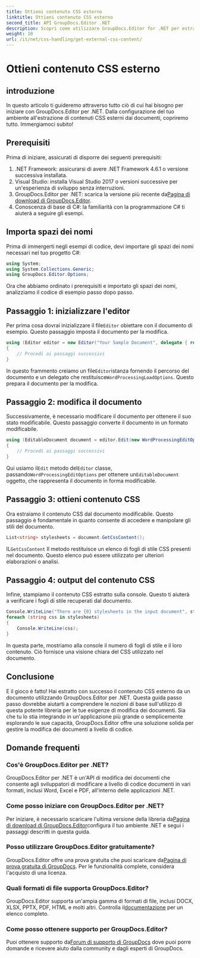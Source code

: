 ```yaml
---
title: Ottieni contenuto CSS esterno
linktitle: Ottieni contenuto CSS esterno
second_title: API GroupDocs.Editor .NET
description: Scopri come utilizzare GroupDocs.Editor for .NET per estrarre contenuto CSS esterno dai documenti con questa guida passo passo. Perfetto per gli sviluppatori che integrano documenti.
weight: 10
url: /it/net/css-handling/get-external-css-content/
---
```


# Ottieni contenuto CSS esterno

## introduzione
In questo articolo ti guideremo attraverso tutto ciò di cui hai bisogno per iniziare con GroupDocs.Editor per .NET. Dalla configurazione del tuo ambiente all'estrazione di contenuti CSS esterni dai documenti, copriremo tutto. Immergiamoci subito!
## Prerequisiti
Prima di iniziare, assicurati di disporre dei seguenti prerequisiti:
1. .NET Framework: assicurarsi di avere .NET Framework 4.6.1 o versione successiva installata.
2. Visual Studio: installa Visual Studio 2017 o versioni successive per un'esperienza di sviluppo senza interruzioni.
3.  GroupDocs.Editor per .NET: scarica la versione più recente da[Pagina di download di GroupDocs.Editor](https://releases.groupdocs.com/editor/net/).
4. Conoscenza di base di C#: la familiarità con la programmazione C# ti aiuterà a seguire gli esempi.
## Importa spazi dei nomi
Prima di immergerti negli esempi di codice, devi importare gli spazi dei nomi necessari nel tuo progetto C#:
```csharp
using System;
using System.Collections.Generic;
using GroupDocs.Editor.Options;
```
Ora che abbiamo ordinato i prerequisiti e importato gli spazi dei nomi, analizziamo il codice di esempio passo dopo passo.
## Passaggio 1: inizializzare l'editor
 Per prima cosa dovrai inizializzare il file`Editor` obiettare con il documento di esempio. Questo passaggio imposta il documento per la modifica.
```csharp
using (Editor editor = new Editor("Your Sample Document", delegate { return new WordProcessingLoadOptions(); }))
{
    // Procedi ai passaggi successivi
}
```
 In questo frammento creiamo un file`Editor`istanza fornendo il percorso del documento e un delegato che restituisce`WordProcessingLoadOptions`. Questo prepara il documento per la modifica.
## Passaggio 2: modifica il documento
Successivamente, è necessario modificare il documento per ottenere il suo stato modificabile. Questo passaggio converte il documento in un formato modificabile.
```csharp
using (EditableDocument document = editor.Edit(new WordProcessingEditOptions()))
{
    // Procedi ai passaggi successivi
}
```
 Qui usiamo il`Edit` metodo del`Editor` classe, passando`WordProcessingEditOptions` per ottenere un`EditableDocument` oggetto, che rappresenta il documento in forma modificabile.
## Passaggio 3: ottieni contenuto CSS
Ora estraiamo il contenuto CSS dal documento modificabile. Questo passaggio è fondamentale in quanto consente di accedere e manipolare gli stili del documento.
```csharp
List<string> stylesheets = document.GetCssContent();
```
 IL`GetCssContent` Il metodo restituisce un elenco di fogli di stile CSS presenti nel documento. Questo elenco può essere utilizzato per ulteriori elaborazioni o analisi.
## Passaggio 4: output del contenuto CSS
Infine, stampiamo il contenuto CSS estratto sulla console. Questo ti aiuterà a verificare i fogli di stile recuperati dal documento.
```csharp
Console.WriteLine("There are {0} stylesheets in the input document", stylesheets.Count);
foreach (string css in stylesheets)
{
    Console.WriteLine(css);
}
```
In questa parte, mostriamo alla console il numero di fogli di stile e il loro contenuto. Ciò fornisce una visione chiara del CSS utilizzato nel documento.
## Conclusione
E il gioco è fatto! Hai estratto con successo il contenuto CSS esterno da un documento utilizzando GroupDocs.Editor per .NET. Questa guida passo passo dovrebbe aiutarti a comprendere le nozioni di base sull'utilizzo di questa potente libreria per le tue esigenze di modifica dei documenti. Sia che tu lo stia integrando in un'applicazione più grande o semplicemente esplorando le sue capacità, GroupDocs.Editor offre una soluzione solida per gestire la modifica dei documenti a livello di codice.
## Domande frequenti
### Cos'è GroupDocs.Editor per .NET?
GroupDocs.Editor per .NET è un'API di modifica dei documenti che consente agli sviluppatori di modificare a livello di codice documenti in vari formati, inclusi Word, Excel e PDF, all'interno delle applicazioni .NET.
### Come posso iniziare con GroupDocs.Editor per .NET?
 Per iniziare, è necessario scaricare l'ultima versione della libreria da[Pagina di download di GroupDocs.Editor](https://releases.groupdocs.com/editor/net/)configura il tuo ambiente .NET e segui i passaggi descritti in questa guida.
### Posso utilizzare GroupDocs.Editor gratuitamente?
 GroupDocs.Editor offre una prova gratuita che puoi scaricare da[Pagina di prova gratuita di GroupDocs](https://releases.groupdocs.com/). Per le funzionalità complete, considera l'acquisto di una licenza.
### Quali formati di file supporta GroupDocs.Editor?
 GroupDocs.Editor supporta un'ampia gamma di formati di file, inclusi DOCX, XLSX, PPTX, PDF, HTML e molti altri. Controlla il[documentazione](https://tutorials.groupdocs.com/editor/net/) per un elenco completo.
### Come posso ottenere supporto per GroupDocs.Editor?
 Puoi ottenere supporto da[Forum di supporto di GroupDocs](https://forum.groupdocs.com/c/editor/20) dove puoi porre domande e ricevere aiuto dalla community e dagli esperti di GroupDocs.